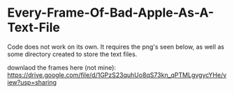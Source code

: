 # Every-Frame-Of-Bad-Apple-As-A-Text-File

Code does not work on its own. It requires the png's seen below, as well as some directory created to store the text files.

downlaod the frames here (not mine): https://drive.google.com/file/d/1GPzS23quhUo8qS73kn_qPTMLgvgycYHe/view?usp=sharing
